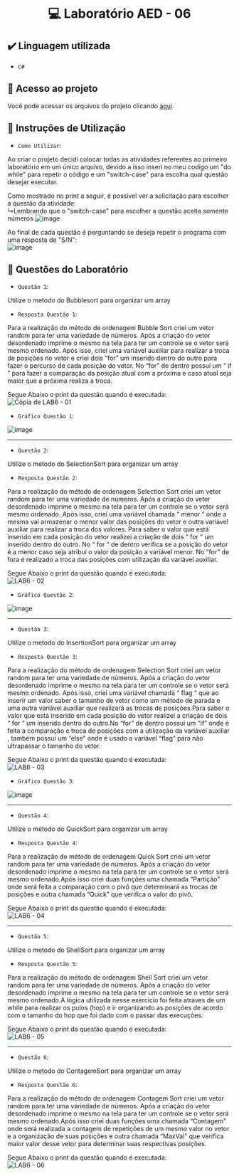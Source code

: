 <h1 align="center"> 💻 Laboratório AED - 06 </h1>

## ✔️ Linguagem utilizada
- ``C#``

## 📁 Acesso ao projeto
Você pode acessar os arquivos do projeto clicando [aqui](https://github.com/AED-PCO/lab-aed-pco-2022-2-PedroHCunhaV).

## 📝 Instruções de Utilização

- `Como Utilizar`:

Ao criar o projeto decidi colocar todas as atividades referentes ao primeiro laboratório em um único arquivo, devido a isso inseri no meu codigo um "do while" para repetir o código e um "switch-case" para escolha qual questão desejar executar.

Como mostrado no print a seguir, é possível ver a solicitação para escolher a questão da atividade: <br>
  ↳Lembrando que o "switch-case" para escolher a questão aceita somente números
![image](https://user-images.githubusercontent.com/101759330/197059591-9f4b0c8e-4039-47a9-9d79-d51dc8f04b20.png)

Ao final de cada questão é perguntando se deseja repetir o programa com uma resposta de "S/N":<br>
![image](https://user-images.githubusercontent.com/101759330/187083140-d5ada98b-869f-48fd-b3b2-87fa281aaa90.png)

## 🔨 Questões do Laboratório
- `Questão 1`:

Utilize o metodo do Bubblesort para organizar um array

- `Resposta Questão 1`:

Para a realização do método de ordenagem Bubble Sort criei um vetor random para  ter uma variedade de números. Após a criação do vetor desordenado imprime o mesmo na tela para ter um controle se o vetor será mesmo ordenado. Após isso, criei uma variável auxiliar para realizar a troca de posições no vetor e criei dois “for” um inserido dentro do outro para fazer o percurso de cada posição do vetor. No “for” de dentro possui um “ if ” para fazer a comparação da posição atual com a próxima e caso atual seja maior que a próxima realiza a troca.

Segue Abaixo o print da questão quando é executada:
![Cópia de LAB6 - 01](https://user-images.githubusercontent.com/101759330/197059753-d730db4f-4592-453a-8479-261d360b5c18.png)

- `Gráfico Questão 1`:

![image](https://user-images.githubusercontent.com/101759330/197061579-8a6080c3-b802-4d6c-a8e1-6b3b0f333e65.png)

----------------------------------------------------------------------------------------------------------------------------------------------------------------------

- `Questão 2`:

Utilize o metodo do SelectionSort para organizar um array

- `Resposta Questão 2`:

Para a realização do método de ordenagem Selection Sort criei um vetor random para  ter uma variedade de números. Após a criação do vetor desordenado imprime o mesmo na tela para ter um controle se o vetor será mesmo ordenado.  Após isso, criei uma variável chamada “ menor “ onde a mesma vai armazenar o menor valor das posições do vetor e outra variável auxiliar para realizar a troca dos valores. Para saber o valor que está inserido em cada posição do vetor realizei a criação de dois “ for “ um inserido dentro do outro. No “ for “ de dentro verifica se a posição do vetor é a menor caso seja atribui o valor da posição a variável menor. No “for” de fora é realizado a troca das posições com utilização da variável auxiliar.


Segue Abaixo o print da questão quando é executada:<br>
![LAB6 - 02](https://user-images.githubusercontent.com/101759330/197060509-55284aa2-cded-456b-a73d-6a092374e8bd.png)

- `Gráfico Questão 2`:

![image](https://user-images.githubusercontent.com/101759330/197061755-408fa5f7-6c50-4235-9bed-ba5e9557548e.png)

----------------------------------------------------------------------------------------------------------------------------------------------------------------------

- `Questão 3`:

Utilize o metodo do InsertionSort para organizar um array

- `Resposta Questão 3`:

Para a realização do método de ordenagem Selection Sort criei um vetor random para  ter uma variedade de números. Após a criação do vetor desordenado imprime o mesmo na tela para ter um controle se o vetor será mesmo ordenado.  Após isso, criei uma variável chamada “ flag “ que ao inserir um valor saber o tamanho de vetor como um método de parada e uma outra variável auxiliar que realizará as trocas de posições.Para saber o valor que está inserido em cada posição do vetor realizei a criação de dois “ for “ um inserido dentro do outro.No “for” de dentro possui um “if” onde é feita a comparação e troca de posições com a utilização da variável auxiliar , também possui um ”else” onde é usado a variável “flag” para não ultrapassar o tamanho do vetor.

Segue Abaixo o print da questão quando é executada:<br>
![LAB6 - 03](https://user-images.githubusercontent.com/101759330/197060760-56c969eb-b017-4b87-b8be-d5efa2a82495.png)

- `Gráfico Questão 3`:

![image](https://user-images.githubusercontent.com/101759330/197061839-7abd3d58-8fd6-4d8f-bfab-c1011664d2c9.png)

----------------------------------------------------------------------------------------------------------------------------------------------------------------------

- `Questão 4`:

Utilize o metodo do QuickSort para organizar um array

- `Resposta Questão 4`:

Para a realização do método de ordenagem Quick Sort criei um vetor random para  ter uma variedade de números. Após a criação do vetor desordenado imprime o mesmo na tela para ter um controle se o vetor será mesmo ordenado.Após isso criei duas funções uma chamada “Partição” onde será feita a comparação com o pivô que determinará as trocas de posições e outra chamada “Quick” que verifica o valor do pivô.

Segue Abaixo o print da questão quando é executada:<br>
![LAB6 - 04](https://user-images.githubusercontent.com/101759330/197061004-66968d24-aceb-409e-99d6-17e460175855.png)

----------------------------------------------------------------------------------------------------------------------------------------------------------------------

- `Questão 5`:

Utilize o metodo do ShellSort para organizar um array

- `Resposta Questão 5`:

Para a realização do método de ordenagem Shell Sort criei um vetor random para  ter uma variedade de números. Após a criação do vetor desordenado imprime o mesmo na tela para ter um controle se o vetor será mesmo ordenado.A lógica utilizada nesse exercicio foi feita atraves de um while para realizar os pulos (hop) e ir organizando as posições de acordo com o tamanho do hop que foi dado com o passar das execuções.

Segue Abaixo o print da questão quando é executada:<br>
![LAB6 - 05](https://user-images.githubusercontent.com/101759330/197061138-c841a7d5-39ab-476d-84f5-ec843921e257.png)

----------------------------------------------------------------------------------------------------------------------------------------------------------------------

- `Questão 6`:

Utilize o metodo do ContagemSort para organizar um array

- `Resposta Questão 6`:

Para a realização do método de ordenagem Contagem Sort criei um vetor random para  ter uma variedade de números. Após a criação do vetor desordenado imprime o mesmo na tela para ter um controle se o vetor será mesmo ordenado.Após isso criei duas funções uma chamada “Contagem” onde será realizada a contagem de repetições de um mesmo valor no vetor e a organização de suas posições e outra chamada “MaxVal” que verifica maior valor desse vetor para determinar suas respectivas posições.

Segue Abaixo o print da questão quando é executada:<br>
![LAB6 - 06](https://user-images.githubusercontent.com/101759330/197061335-c00513ed-433c-4bba-9098-985ec72e51a5.png)
